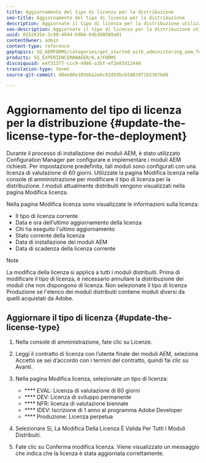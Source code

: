 ```yaml
---
title: Aggiornamento del tipo di licenza per la distribuzione
seo-title: Aggiornamento del tipo di licenza per la distribuzione
description: Aggiornate il tipo di licenza per la distribuzione utilizzando la pagina Modifica licenza nella console di amministrazione.
seo-description: Aggiornate il tipo di licenza per la distribuzione utilizzando la pagina Modifica licenza nella console di amministrazione.
uuid: 0152635e-2c00-4944-b9b6-64b368589a91
contentOwner: admin
content-type: reference
geptopics: SG_AEMFORMS/categories/get_started_with_administering_aem_forms_on_jee
products: SG_EXPERIENCEMANAGER/6.4/FORMS
discoiquuid: e4f31377-ccc9-4986-a3bf-ef2e83d12448
translation-type: tm+mt
source-git-commit: d04e08e105bba2e6c92d93bcb58839f1b5307bd8

---
```



# Aggiornamento del tipo di licenza per la distribuzione {#update-the-license-type-for-the-deployment}

Durante il processo di installazione dei moduli AEM, è stato utilizzato Configuration Manager per configurare e implementare i moduli AEM richiesti. Per impostazione predefinita, tali moduli sono configurati con una licenza di valutazione di 60 giorni. Utilizzate la pagina Modifica licenza nella console di amministrazione per modificare il tipo di licenza per la distribuzione. I moduli attualmente distribuiti vengono visualizzati nella pagina Modifica licenza.

Nella pagina Modifica licenza sono visualizzate le informazioni sulla licenza:

* Il tipo di licenza corrente
* Data e ora dell’ultimo aggiornamento della licenza
* Chi ha eseguito l&#39;ultimo aggiornamento
* Stato corrente della licenza
* Data di installazione dei moduli AEM
* Data di scadenza della licenza corrente

>[!NOTE]
>
>La modifica della licenza si applica a tutti i moduli distribuiti. Prima di modificare il tipo di licenza, è necessario annullare la distribuzione dei moduli che non dispongono di licenza. Non selezionate il tipo di licenza Produzione se l&#39;elenco dei moduli distribuiti contiene moduli diversi da quelli acquistati da Adobe.

## Aggiornare il tipo di licenza {#update-the-license-type}

1. Nella console di amministrazione, fate clic su Licenze.
1. Leggi il contratto di licenza con l’utente finale dei moduli AEM, seleziona Accetto se sei d’accordo con i termini del contratto, quindi fai clic su Avanti.
1. Nella pagina Modifica licenza, selezionate un tipo di licenza:

   * **** EVAL: Licenza di valutazione di 60 giorni
   * **** DEV: Licenza di sviluppo permanente
   * **** NFR: licenza di valutazione biennale
   * **** IDEV: Iscrizione di 1 anno al programma Adobe Developer
   * **** Produzione: Licenza perpetua

1. Selezionare Sì, La Modifica Della Licenza È Valida Per Tutti I Moduli Distribuiti.
1. Fate clic su Conferma modifica licenza. Viene visualizzato un messaggio che indica che la licenza è stata aggiornata correttamente.

